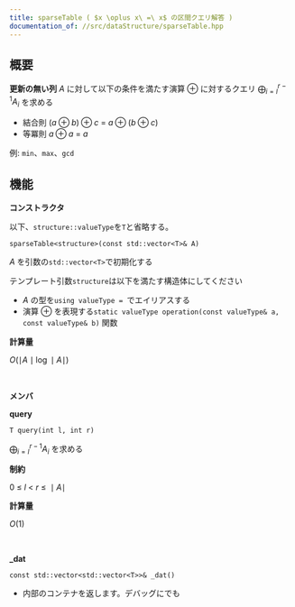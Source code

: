 ```yaml
---
title: sparseTable ( $x \oplus x\ =\ x$ の区間クエリ解答 )
documentation_of: //src/dataStructure/sparseTable.hpp
---
```


## 概要

**更新の無い列** $A$ に対して以下の条件を満たす演算 $\oplus$ に対するクエリ $\displaystyle \bigoplus_{i = l}^{r - 1}A_i$ を求める

- 結合則 $(a \oplus b) \oplus c\ =\ a \oplus (b \oplus c)$
- 等冪則 $a \oplus a\ =\ a$

例: `min`、`max`、`gcd`

## 機能

**コンストラクタ**

以下、`structure::valueType`を`T`と省略する。
```
sparseTable<structure>(const std::vector<T>& A)
```
$A$ を引数の`std::vector<T>`で初期化する

テンプレート引数`structure`は以下を満たす構造体にしてください
- $A$ の型を`using valueType = `でエイリアスする
- 演算 $\oplus$ を表現する`static valueType operation(const valueType& a, const valueType& b)` 関数

**計算量**

$O(\mid A\mid \log \mid A \mid)$

<br />

**メンバ**

**query**
```
T query(int l, int r)
```

$\displaystyle \bigoplus_{i = l}^{r - 1}A_i$ を求める

**制約**

$0\ \le\ l\ <\ r\ \le\ \mid A\mid$

**計算量**

$O(1)$

<br />

**_dat**
```
const std::vector<std::vector<T>>& _dat()
```
- 内部のコンテナを返します。デバッグにでも
